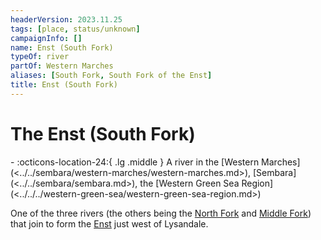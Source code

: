 ```yaml
---
headerVersion: 2023.11.25
tags: [place, status/unknown]
campaignInfo: []
name: Enst (South Fork)
typeOf: river
partOf: Western Marches
aliases: [South Fork, South Fork of the Enst]
title: Enst (South Fork)
---
```

# The Enst (South Fork)
<div class="grid cards ext-narrow-margin ext-one-column" markdown>
-    :octicons-location-24:{ .lg .middle } A river in the [Western Marches](<../../sembara/western-marches/western-marches.md>), [Sembara](<../../sembara/sembara.md>), the [Western Green Sea Region](<../../../western-green-sea/western-green-sea-region.md>)  
</div>


One of the three rivers (the others being the [North Fork](<./enst-north-fork.md>) and [Middle Fork](<./enst-middle-fork.md>)) that join to form the [Enst](<./enst.md>) just west of Lysandale.
